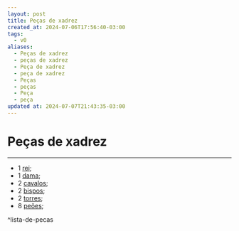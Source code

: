 ```yaml
---
layout: post
title: Peças de xadrez
created_at: 2024-07-06T17:56:40-03:00
tags:
  - v0
aliases:
  - Peças de xadrez
  - peças de xadrez
  - Peça de xadrez
  - peça de xadrez
  - Peças
  - peças
  - Peça
  - peça
updated at: 2024-07-07T21:43:35-03:00
---
```

# Peças de xadrez
----
-  1 [rei](_insight/2024-07-07-Rei_xadrez.md);
-  1 [dama](_insight/2024-07-07-Dama_xadrez.md);
-  2 [cavalos](_insight/2024/07/2024-07-06-Cavalo_xadrez.md);
-  2 [bispos](_insight/2024-07-07-Bispo_xadrez.md);
-  2 [torres](_insight/2024-07-06-Torre_xadrez.md);
-  8 [peões](_insight/2024-07-06-Peão_xadrez.md);

^lista-de-pecas